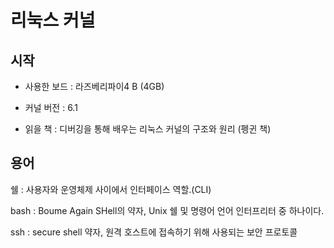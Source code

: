# 리눅스 커널

## 시작

- 사용한 보드 : 라즈베리파이4 B (4GB)

- 커널 버전 : 6.1

- 읽을 책 : 디버깅을 통해 배우는 리눅스 커널의 구조와 원리 (펭귄 책)

## 용어

쉘 : 사용자와 운영체제 사이에서 인터페이스 역할.(CLI)

bash : Boume Again SHell의 약자, Unix 쉘 및 명령어 언어 인터프리터 중 하나이다.

ssh : secure shell 약자, 원격 호스트에 접속하기 위해 사용되는 보안 프로토콜